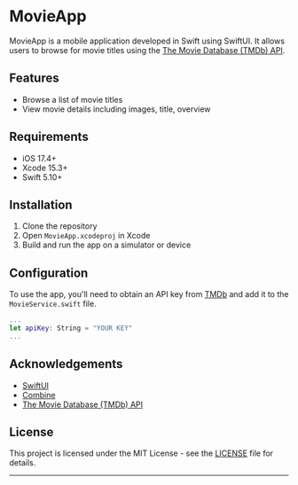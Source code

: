 # MovieApp

MovieApp is a mobile application developed in Swift using SwiftUI. It allows users to browse for movie titles using the [The Movie Database (TMDb) API](https://www.themoviedb.org/documentation/api).

## Features

- Browse a list of movie titles
- View movie details including images, title, overview

## Requirements

- iOS 17.4+
- Xcode 15.3+
- Swift 5.10+

## Installation

1. Clone the repository
2. Open `MovieApp.xcodeproj` in Xcode
3. Build and run the app on a simulator or device

## Configuration

To use the app, you'll need to obtain an API key from [TMDb](https://www.themoviedb.org/documentation/api) and add it to the `MovieService.swift` file.

```swift
...
let apiKey: String = "YOUR KEY"
...
```

## Acknowledgements

- [SwiftUI](https://developer.apple.com/xcode/swiftui/)
- [Combine](https://developer.apple.com/documentation/combine)
- [The Movie Database (TMDb) API](https://www.themoviedb.org/documentation/api)

## License

This project is licensed under the MIT License - see the [LICENSE](LICENSE) file for details.

---
